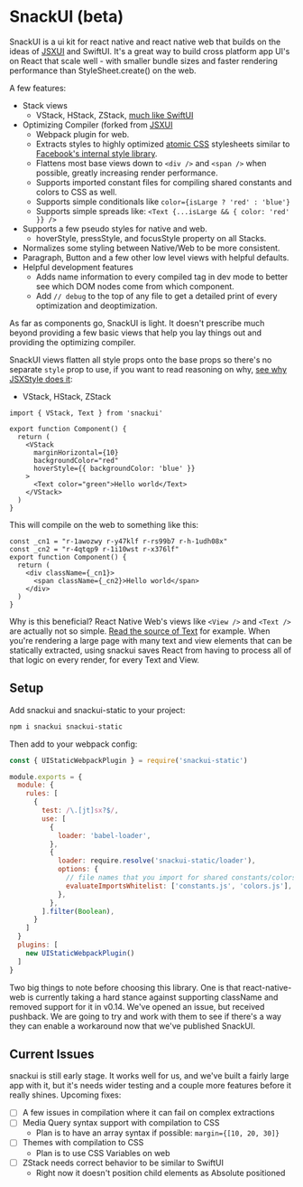 # SnackUI (beta)

SnackUI is a ui kit for react native and react native web that builds on the ideas of [JSXUI](https://github.com/jsxstyle/jsxstyle) and SwiftUI. It's a great way to build cross platform app UI's on React that scale well - with smaller bundle sizes and faster rendering performance than StyleSheet.create() on the web.

A few features:

- Stack views
  - VStack, HStack, ZStack, [much like SwiftUI](https://learnappmaking.com/stacks-vstack-hstack-swiftui-how-to/)
- Optimizing Compiler (forked from [JSXUI](https://github.com/jsxstyle/jsxstyle)
  - Webpack plugin for web.
  - Extracts styles to highly optimized [atomic CSS](https://css-tricks.com/lets-define-exactly-atomic-css/) stylesheets similar to [Facebook's internal style library](https://twitter.com/Daniel15/status/1160980442041896961).
  - Flattens most base views down to `<div />` and `<span />` when possible, greatly increasing render performance.
  - Supports imported constant files for compiling shared constants and colors to CSS as well.
  - Supports simple conditionals like `color={isLarge ? 'red' : 'blue'}`
  - Supports simple spreads like: `<Text {...isLarge && { color: 'red' }} />`
- Supports a few pseudo styles for native and web.
  - hoverStyle, pressStyle, and focusStyle property on all Stacks.
- Normalizes some styling between Native/Web to be more consistent.
- Paragraph, Button and a few other low level views with helpful defaults.
- Helpful development features
  - Adds name information to every compiled tag in dev mode to better see which DOM nodes come from which component.
  - Add `// debug` to the top of any file to get a detailed print of every optimization and deoptimization.

As far as components go, SnackUI is light. It doesn't prescribe much beyond providing a few basic views that help you lay things out and providing the optimizing compiler.

SnackUI views flatten all style props onto the base props so there's no separate `style` prop to use, if you want to read reasoning on why, [see why JSXStyle does it](https://github.com/jsxstyle/jsxstyle#why-write-styles-inline-with-jsxstyle):

- VStack, HStack, ZStack

```tsx
import { VStack, Text } from 'snackui'

export function Component() {
  return (
    <VStack
      marginHorizontal={10}
      backgroundColor="red"
      hoverStyle={{ backgroundColor: 'blue' }}
    >
      <Text color="green">Hello world</Text>
    </VStack>
  )
}
```

This will compile on the web to something like this:

```tsx
const _cn1 = "r-1awozwy r-y47klf r-rs99b7 r-h-1udh08x"
const _cn2 = "r-4qtqp9 r-1i10wst r-x376lf"
export function Component() {
  return (
    <div className={_cn1}>
      <span className={_cn2}>Hello world</span>
    </div>
  )
}
```

Why is this beneficial? React Native Web's views like `<View />` and `<Text />` are actually not so simple. [Read the source of Text](https://github.com/necolas/react-native-web/blob/master/packages/react-native-web/src/exports/Text/index.js) for example. When you're rendering a large page with many text and view elements that can be statically extracted, using snackui saves React from having to process all of that logic on every render, for every Text and View.

## Setup

Add snackui and snackui-static to your project:

```bash
npm i snackui snackui-static
```

Then add to your webpack config:

```js
const { UIStaticWebpackPlugin } = require('snackui-static')

module.exports = {
  module: {
    rules: [
      {
        test: /\.[jt]sx?$/,
        use: [
          {
            loader: 'babel-loader',
          },
          {
            loader: require.resolve('snackui-static/loader'),
            options: {
              // file names that you import for shared constants/colors extraction
              evaluateImportsWhitelist: ['constants.js', 'colors.js'],
            },
          },
        ].filter(Boolean),
      }
    ]
  }
  plugins: [
    new UIStaticWebpackPlugin()
  ]
}
```

Two big things to note before choosing this library. One is that react-native-web is currently taking a hard stance against supporting className and removed support for it in v0.14. We've opened an issue, but received pushback. We are going to try and work with them to see if there's a way they can enable a workaround now that we've published SnackUI.

## Current Issues

snackui is still early stage. It works well for us, and we've built a fairly large app with it, but it's needs wider testing and a couple more features before it really shines. Upcoming fixes:

- [ ] A few issues in compilation where it can fail on complex extractions
- [ ] Media Query syntax support with compilation to CSS
  - Plan is to have an array syntax if possible: `margin={[10, 20, 30]}`
- [ ] Themes with compilation to CSS
  - Plan is to use CSS Variables on web
- [ ] ZStack needs correct behavior to be similar to SwiftUI
  - Right now it doesn't position child elements as Absolute positioned

